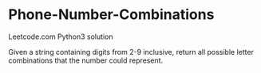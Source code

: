 # Phone-Number-Combinations
Leetcode.com Python3 solution 

Given a string containing digits from 2-9 inclusive, return all possible letter combinations that the number could represent.
